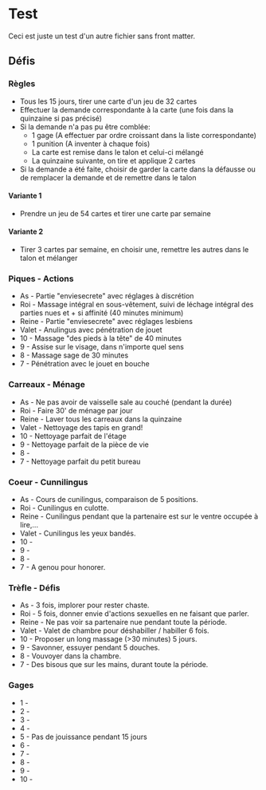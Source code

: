 ---
---
# Test

Ceci est juste un test d'un autre fichier sans front matter.

## Défis

### Règles

* Tous les 15 jours, tirer une carte d'un jeu de 32 cartes
* Effectuer la demande correspondante à la carte (une fois dans la quinzaine si pas précisé)
* Si la demande n'a pas pu être comblée:
  * 1 gage (A effectuer par ordre croissant dans la liste correspondante)
  * 1 punition (A inventer à chaque fois)
  * La carte est remise dans le talon et celui-ci mélangé
  * La quinzaine suivante, on tire et applique 2 cartes
* Si la demande a été faite, choisir de garder la carte dans la défausse ou de remplacer la demande et de remettre dans le talon

#### Variante 1

* Prendre un jeu de 54 cartes et tirer une carte par semaine

#### Variante 2

* Tirer 3 cartes par semaine, en choisir une, remettre les autres dans le talon et mélanger

### Piques - Actions

* As - Partie "enviesecrete" avec réglages à discrétion
* Roi - Massage intégral en sous-vêtement, suivi de léchage intégral des parties nues et + si affinité (40 minutes minimum)
* Reine - Partie "enviesecrete" avec réglages lesbiens
* Valet - Anulingus avec pénétration de jouet
* 10 - Massage "des pieds à la tête" de 40 minutes
* 9 - Assise sur le visage, dans n'importe quel sens
* 8 - Massage sage de 30 minutes
* 7 - Pénétration avec le jouet en bouche

### Carreaux - Ménage

* As - Ne pas avoir de vaisselle sale au couché (pendant la durée)
* Roi - Faire 30' de ménage par jour
* Reine - Laver tous les carreaux dans la quinzaine
* Valet - Nettoyage des tapis en grand!
* 10 - Nettoyage parfait de l'étage
* 9 - Nettoyage parfait de la pièce de vie
* 8 - 
* 7 - Nettoyage parfait du petit bureau

### Coeur - Cunnilingus

* As - Cours de cunilingus, comparaison de 5 positions.
* Roi - Cunilingus en culotte.
* Reine - Cunilingus pendant que la partenaire est sur le ventre occupée à lire,...
* Valet - Cunilingus les yeux bandés.
* 10 -
* 9 -
* 8 -
* 7 - A genou pour honorer.

### Trèfle - Défis

* As - 3 fois, implorer pour rester chaste.
* Roi - 5 fois, donner envie d'actions sexuelles en ne faisant que parler.
* Reine - Ne pas voir sa partenaire nue pendant toute la période.
* Valet - Valet de chambre pour déshabiller / habiller 6 fois.
* 10 - Proposer un long massage (>30 minutes) 5 jours.
* 9 - Savonner, essuyer pendant 5 douches.
* 8 - Vouvoyer dans la chambre.
* 7 - Des bisous que sur les mains, durant toute la période.

### Gages

* 1 -
* 2 -
* 3 -
* 4 -
* 5 - Pas de jouissance pendant 15 jours
* 6 -
* 7 -
* 8 -
* 9 -
* 10 -